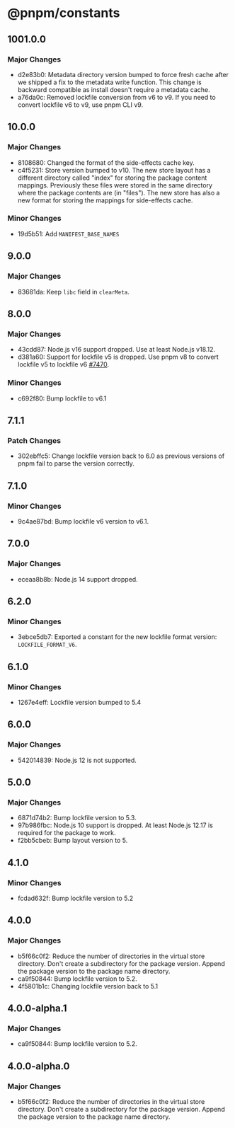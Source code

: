 # @pnpm/constants

## 1001.0.0

### Major Changes

- d2e83b0: Metadata directory version bumped to force fresh cache after we shipped a fix to the metadata write function. This change is backward compatible as install doesn't require a metadata cache.
- a76da0c: Removed lockfile conversion from v6 to v9. If you need to convert lockfile v6 to v9, use pnpm CLI v9.

## 10.0.0

### Major Changes

- 8108680: Changed the format of the side-effects cache key.
- c4f5231: Store version bumped to v10. The new store layout has a different directory called "index" for storing the package content mappings. Previously these files were stored in the same directory where the package contents are (in "files"). The new store has also a new format for storing the mappings for side-effects cache.

### Minor Changes

- 19d5b51: Add `MANIFEST_BASE_NAMES`

## 9.0.0

### Major Changes

- 83681da: Keep `libc` field in `clearMeta`.

## 8.0.0

### Major Changes

- 43cdd87: Node.js v16 support dropped. Use at least Node.js v18.12.
- d381a60: Support for lockfile v5 is dropped. Use pnpm v8 to convert lockfile v5 to lockfile v6 [#7470](https://github.com/pnpm/pnpm/pull/7470).

### Minor Changes

- c692f80: Bump lockfile to v6.1

## 7.1.1

### Patch Changes

- 302ebffc5: Change lockfile version back to 6.0 as previous versions of pnpm fail to parse the version correctly.

## 7.1.0

### Minor Changes

- 9c4ae87bd: Bump lockfile v6 version to v6.1.

## 7.0.0

### Major Changes

- eceaa8b8b: Node.js 14 support dropped.

## 6.2.0

### Minor Changes

- 3ebce5db7: Exported a constant for the new lockfile format version: `LOCKFILE_FORMAT_V6`.

## 6.1.0

### Minor Changes

- 1267e4eff: Lockfile version bumped to 5.4

## 6.0.0

### Major Changes

- 542014839: Node.js 12 is not supported.

## 5.0.0

### Major Changes

- 6871d74b2: Bump lockfile version to 5.3.
- 97b986fbc: Node.js 10 support is dropped. At least Node.js 12.17 is required for the package to work.
- f2bb5cbeb: Bump layout version to 5.

## 4.1.0

### Minor Changes

- fcdad632f: Bump lockfile version to 5.2

## 4.0.0

### Major Changes

- b5f66c0f2: Reduce the number of directories in the virtual store directory. Don't create a subdirectory for the package version. Append the package version to the package name directory.
- ca9f50844: Bump lockfile version to 5.2.
- 4f5801b1c: Changing lockfile version back to 5.1

## 4.0.0-alpha.1

### Major Changes

- ca9f50844: Bump lockfile version to 5.2.

## 4.0.0-alpha.0

### Major Changes

- b5f66c0f2: Reduce the number of directories in the virtual store directory. Don't create a subdirectory for the package version. Append the package version to the package name directory.
